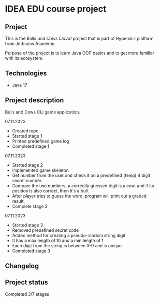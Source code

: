 # IDEA EDU course project

## Project
This is the *Bulls and Cows (Java)* project that is part of Hyperskill platform from Jetbrains Academy.

Purpose of the project is to learn Java OOP basics and to get more familiar with its ecosystem.

## Technologies

- Java 17

## Project description
Bulls and Cows CLI game application.

07.11.2023
- Created repo
- Started stage 1
- Printed predefined game log
- Completed stage 1

07.11.2023
- Started stage 2
- Implemented game skeleton
- Get number from the user and check it on a predefined (temp) 4 digit secret number.
- Compare the two numbers, a correctly guessed digit is a cow, and if its position is also correct, then it's a bull.
- After player tries to guess the word, program will print out a graded result.
- Complete stage 2

07.11.2023
- Started stage 3
- Removed predefined secret code
- Added method for creating a pseudo-random string digit
- It has a max length of 10 and a min length of 1
- Each digit from the string is between 0-9 and is unique
- Completed stage 3

## Changelog

## Project status

Completed 3/7 stages
